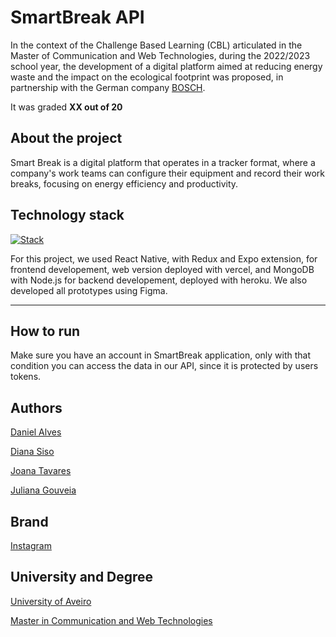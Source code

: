 # SmartBreak API

In the context of the Challenge Based Learning (CBL) articulated in the Master of Communication and Web Technologies, during the 2022/2023 school year, the development of a digital platform aimed at reducing energy waste and the impact on the ecological footprint was proposed, in partnership with the German company [BOSCH](https://www.bosch.pt/a-nossa-empresa/bosch-em-portugal/aveiro/).

It was graded **XX out of 20**

## About the project

Smart Break is a digital platform that operates in a tracker format, where a company's work teams can configure their equipment and record their work breaks, focusing on energy efficiency and productivity.

## Technology stack

[![Stack](https://skills.thijs.gg/icons?i=react,redux,mongo,nodejs,heroku,vercel,figma)](https://skills.thijs.gg)

For this project, we used React Native, with Redux and Expo extension, for frontend developement, web version deployed with vercel, and MongoDB with Node.js for backend developement, deployed with heroku. We also developed all prototypes using Figma. 

-----------------------------------------------------------------------------------------------------------

## How to run
Make sure you have an account in SmartBreak application, only with that condition you can access the data in our API, since it is protected by users tokens.

## Authors

[Daniel Alves](https://github.com/coolalves)

[Diana Siso](https://github.com/DianaSiso)

[Joana Tavares](https://github.com/joanalt)

[Juliana Gouveia](https://github.com/beelze-b0ss)

## Brand

[Instagram](https://www.instagram.com/smartbreak.ua/)

## University and Degree

[University of Aveiro](https://www.ua.pt/en/)

[Master in Communication and Web Technologies](https://www.ua.pt/en/curso/508)
